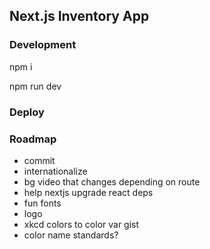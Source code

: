 ## Next.js Inventory App

### Development

npm i

npm run dev

### Deploy

### Roadmap
- commit
- internationalize
- bg video that changes depending on route
- help nextjs upgrade react deps
- fun fonts
- logo
- xkcd colors to color var gist
- color name standards?
